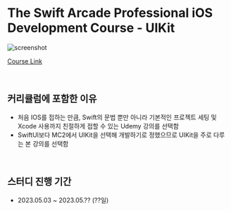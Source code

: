# The Swift Arcade Professional iOS Development Course - UIKit

![screenshot](https://user-images.githubusercontent.com/6462456/234519102-04fc690c-e4e4-47e8-ab36-1d0b7d296ce5.png)

[Course Link](https://www.udemy.com/course/the-swift-arcade-professional-ios-development-course-uikit/)

<br />

## 커리큘럼에 포함한 이유

- 처음 IOS를 접하는 만큼, Swift의 문법 뿐만 아니라 기본적인 프로젝트 세팅 및 Xcode 사용까지 친절하게 접할 수 있는 Udemy 강의를 선택함
- SwiftUI보다 MC2에서 UIKit을 선택해 개발하기로 정했으므로 UIKit을 주로 다루는 본 강의를 선택함

<br />

## 스터디 진행 기간

- 2023.05.03 ~ 2023.05.?? (??일)

